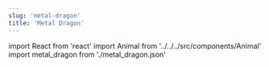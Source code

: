 ```yaml
---
slug: 'metal-dragon'
title: 'Metal Dragon'
---
```

    
import React from 'react'
import Animal from '../../../src/components/Animal'
import metal_dragon from './metal_dragon.json'
    
<Animal data={metal_dragon} />
